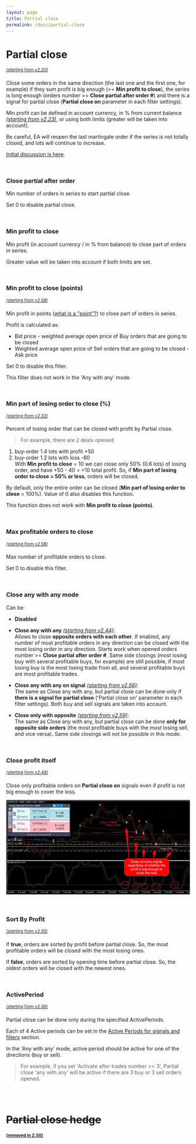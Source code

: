 ```yaml
---
layout: page
title: Partial close
permalink: /docs/partial-close
---
```


# Partial close
<sup>[*(starting from v2.20)*](/docs/versions-history#20201103-220)</sup>

Close some orders in the same direction (the last one and the first one, for example) if they sum profit is big enough (>= **Min profit to close**), the series is long enough (orders number >= **Close partial after order #**) and there is a signal for partial close (**Partial close on** parameter in each filter settings).

Min profit can be defined in account currency, in % from current balance [*(starting from v2.23)*](/docs/versions-history#20201210-223), or using both limits (greater will be taken into account).

Be careful, EA will reopen the last martingale order if the series is not totally closed, and lots will continue to increase.

[Initial discussion is here](https://communitypowerea.userecho.com/en/communities/1/topics/225-partial-close-of-martingale-trades-with-counter-trades-after-maximum-number-of-trades-are-reached).

<br />

### Close partial after order #

Min number of orders in series to start partial close.

Set 0 to disable partial close.

<br />

### Min profit to close

Min profit (in account currency / in % from balance) to close part of orders in series.

Greater value will be taken into account if both limits are set.

<br />

### Min profit to close (points)
<sup>[*(starting from v2.58)*](/docs/versions-history#20231127-1226-258)</sup>

Min profit in points ([what is a "point"?](/docs/FAQ/what-is-a-point)) to close part of orders in series.

Profit is calculated as:
* Bid price - weighted average open price of Buy orders that are going to be closed
* Weighted average open price of Sell orders that are going to be closed - Ask price

Set 0 to disable this filter.

This filter does not work in the 'Any with any' mode.

<br />


### Min part of losing order to close (%)
<sup>[*(starting from v2.32)*](/docs/versions-history#20210605-232)</sup>

Percent of losing order that can be closed with profit by Partial close.
> For example, there are 2 deals opened:
1. buy-order 1.4 lots with profit +50
2. buy-order 1.2 lots with loss -80
<br />With **Min profit to close** = 10 we can close only 50% (0.6 lots) of losing order, and have +50 - 40 = +10 total profit. So, if **Min part of losing order to close = 50% or less**, orders will be closed.

By default, only the entire order can be closed (**Min part of losing order to close** = 100%). Value of 0 also disables this function.

This function does not work with **Min profit to close (points)**.

<br />

### Max profitable orders to close
<sup>[*(starting from v2.58)*](/docs/versions-history#20231127-1226-258)</sup>

Max number of profitable orders to close.

Set 0 to disable this filter.

<br />

### Close any with any mode


Can be:
* **Disabled**

* **Close any with any** [*(starting from v2.44)*](/docs/versions-history#20220312-244):<br />
  Allows to close **opposite orders with each other**.
  If enabled, any number of most profitable orders in any direction can be closed with the most losing order in any direction. Starts work when opened orders number >= **Close partial after order #**.
  Same side closings (most losing buy with several profitable buys, for example) are still possible, if most losing buy is the most losing trade from all, and several profitable buys are most profitable trades.

* **Close any with any on signal** [*(starting from v2.56)*](/docs/versions-history#20230818-1124-256):<br />
  The same as Close any with any, but partial close can be done only if **there is a signal for partial close** ('Partial close on' parameter in each filter settings).
  Both buy and sell signals are taken into account.

* **Close only with opposite** [*(starting from v2.59)*](/docs/versions-history#20240118-0426-259):<br />
  The same as Close any with any, but partial close can be done **only for opposite side orders** (the most profitable buys with the most losing sell, and vice versa).
  Same side closings will not be possible in this mode.

<br />

### Close profit itself
<sup>[*(starting from v2.46)*](/docs/versions-history#20220428-246)</sup>

Close only profitable orders on **Partial close on** signals even if profit is not big enough to cover the loss.

![partial_close.jpg](..%2Fassets%2Fimg%2Fdocs%2Fpartial_close.jpg)

<br />

### Sort By Profit
<sup>[*(starting from v2.55)*](/docs/versions-history#20230720-0818-255)</sup>

If **true**, orders are sorted by profit before partial close. So, the most profitable orders will be closed with the most losing ones.

If **false**, orders are sorted by opening time before partial close. So, the oldest orders will be closed with the newest ones.

<br />

### ActivePeriod

<sup>[*(starting from v2.56)*](/docs/versions-history#20230818-1124-256)</sup>

Partial close can be done only during the specified ActivePeriods.

Each of 4 Active periods can be set in the [Active Periods for signals and filters](/docs/active-periods) section.

In the 'Any with any' mode, active period should be active for one of the directions (buy or sell).

> For example, if you set 'Activate after trades number >= 3', Partial close 'any with any' will be active if there are 3 buy or 3 sell orders opened.

<br />
<br />

# ~~Partial close hedge~~

<sup>[**(removed in 2.50)**](/docs/versions-history#20221014-20230107-250)</sup>


